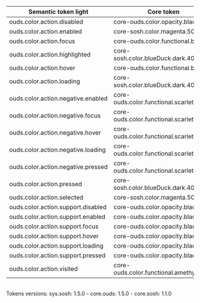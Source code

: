 | **Semantic token light** | **Core token** | **Color** | **Raw value** | **Comment** |
| --- | --- | --- | --- | --- |
| ouds.color.action.disabled | core-ouds.color.opacity.black.200 | <div style="width:10px; height:10px; background-color:#00000033; border: 1px solid #000000;"></div> | #00000033 |  |
| ouds.color.action.enabled | core-sosh.color.magenta.500 | <div style="width:10px; height:10px; background-color:#d5204e; border: 1px solid #000000;"></div> | #d5204e |  |
| ouds.color.action.focus | core-ouds.color.functional.black | <div style="width:10px; height:10px; background-color:#000000; border: 1px solid #000000;"></div> | #000000 |  |
| ouds.color.action.highlighted | core-sosh.color.blueDuck.dark.400 | <div style="width:10px; height:10px; background-color:#247a85; border: 1px solid #000000;"></div> | #247a85 |  |
| ouds.color.action.hover | core-ouds.color.functional.black | <div style="width:10px; height:10px; background-color:#000000; border: 1px solid #000000;"></div> | #000000 |  |
| ouds.color.action.loading | core-sosh.color.blueDuck.dark.400 | <div style="width:10px; height:10px; background-color:#247a85; border: 1px solid #000000;"></div> | #247a85 |  |
| ouds.color.action.negative.enabled | core-ouds.color.functional.scarlet.600 | <div style="width:10px; height:10px; background-color:#db0002; border: 1px solid #000000;"></div> | #db0002 |  |
| ouds.color.action.negative.focus | core-ouds.color.functional.scarlet.700 | <div style="width:10px; height:10px; background-color:#b20002; border: 1px solid #000000;"></div> | #b20002 |  |
| ouds.color.action.negative.hover | core-ouds.color.functional.scarlet.700 | <div style="width:10px; height:10px; background-color:#b20002; border: 1px solid #000000;"></div> | #b20002 |  |
| ouds.color.action.negative.loading | core-ouds.color.functional.scarlet.800 | <div style="width:10px; height:10px; background-color:#800001; border: 1px solid #000000;"></div> | #800001 |  |
| ouds.color.action.negative.pressed | core-ouds.color.functional.scarlet.800 | <div style="width:10px; height:10px; background-color:#800001; border: 1px solid #000000;"></div> | #800001 |  |
| ouds.color.action.pressed | core-sosh.color.blueDuck.dark.400 | <div style="width:10px; height:10px; background-color:#247a85; border: 1px solid #000000;"></div> | #247a85 |  |
| ouds.color.action.selected | core-sosh.color.magenta.500 | <div style="width:10px; height:10px; background-color:#d5204e; border: 1px solid #000000;"></div> | #d5204e |  |
| ouds.color.action.support.disabled | core-ouds.color.opacity.black.40 | <div style="width:10px; height:10px; background-color:#0000000a; border: 1px solid #000000;"></div> | #0000000a |  |
| ouds.color.action.support.enabled | core-ouds.color.opacity.black.40 | <div style="width:10px; height:10px; background-color:#0000000a; border: 1px solid #000000;"></div> | #0000000a |  |
| ouds.color.action.support.focus | core-ouds.color.opacity.black.80 | <div style="width:10px; height:10px; background-color:#00000014; border: 1px solid #000000;"></div> | #00000014 |  |
| ouds.color.action.support.hover | core-ouds.color.opacity.black.80 | <div style="width:10px; height:10px; background-color:#00000014; border: 1px solid #000000;"></div> | #00000014 |  |
| ouds.color.action.support.loading | core-ouds.color.opacity.black.120 | <div style="width:10px; height:10px; background-color:#0000001f; border: 1px solid #000000;"></div> | #0000001f |  |
| ouds.color.action.support.pressed | core-ouds.color.opacity.black.120 | <div style="width:10px; height:10px; background-color:#0000001f; border: 1px solid #000000;"></div> | #0000001f |  |
| ouds.color.action.visited | core-ouds.color.functional.amethyst.600 | <div style="width:10px; height:10px; background-color:#5b2f98; border: 1px solid #000000;"></div> | #5b2f98 |  |

<br>Tokens versions: sys.sosh: 1.5.0 - core.ouds: 1.5.0 - core.sosh: 1.1.0